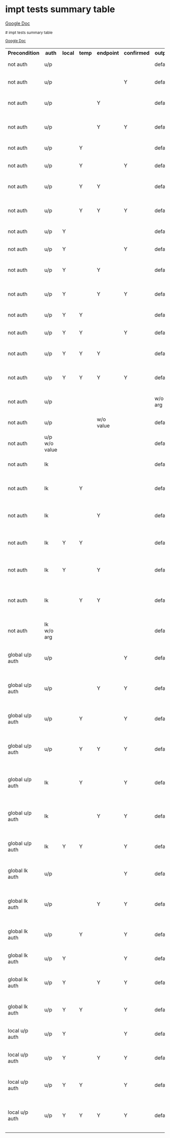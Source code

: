 # impt tests summary table  

[Google Doc](https://docs.google.com/spreadsheets/d/1sAOkKtzRiPov6Yq6fYbqpluihLuWpczDOkmuQCYFb9c/edit?usp=sharing)

<sub>
# impt tests summary table  

[Google Doc](https://docs.google.com/spreadsheets/d/1sAOkKtzRiPov6Yq6fYbqpluihLuWpczDOkmuQCYFb9c/edit?usp=sharing)

<sub>
<table>
<tr>
<th>Precondition</th>
<th>auth</th>
<th>local</th>
<th>temp</th>
<th>endpoint</th>
<th>confirmed</th>
 <th>output</th>
<th>?</th>
<th>Test file</th>
<th>Test name</th>
</tr>
<tr><td>not auth</td><td>u/p</td><td colspan="4"><td>default</td><td></td><td>auth/auth_user_pwd.spec.js</td><td>global auth login</td></tr>
<tr><td>not auth</td><td>u/p</td><td></td><td></td><td></td><td>Y</td><td>default</td><td></td><td>auth/auth_user_pwd.spec.js</td><td>global auth login with confirm</td></tr>
<tr><td>not auth</td><td>u/p</td><td></td><td></td><td>Y</td><td></td><td>default</td><td></td><td>auth/auth_user_pwd.spec.js</td><td>global auth login with endpoint</td></tr>
<tr><td>not auth</td><td>u/p</td><td></td><td></td><td>Y</td><td>Y</td><td>default</td><td></td><td>auth/auth_user_pwd.spec.js</td><td>global auth login with endpoint and confirm</td></tr>
<tr><td>not auth</td><td>u/p</td><td></td><td>Y</td><td></td><td></td><td>default</td><td></td><td>auth/auth_user_pwd.spec.js</td><td>global temp auth login</td></tr>
<tr><td>not auth</td><td>u/p</td><td></td><td>Y</td><td></td><td>Y</td><td>default</td><td></td><td>auth/auth_user_pwd.spec.js</td><td>global temp auth login with confirm</td></tr>
<tr><td>not auth</td><td>u/p</td><td></td><td>Y</td><td>Y</td><td></td><td>default</td><td></td><td>auth/auth_user_pwd.spec.js</td><td>global temp auth login with endpoint</td></tr>
<tr><td>not auth</td><td>u/p</td><td></td><td>Y</td><td>Y</td><td>Y</td><td>default</td><td></td><td>auth/auth_user_pwd.spec.js</td><td>global temp auth login with endpoint and confirm</td></tr>
<tr><td>not auth</td><td>u/p</td><td>Y</td><td></td><td></td><td></td><td>default</td><td></td><td>auth/auth_user_pwd.spec.js</td><td>local auth login</td></tr>
<tr><td>not auth</td><td>u/p</td><td>Y</td><td></td><td></td><td>Y</td><td>default</td><td></td><td>auth/auth_user_pwd.spec.js</td><td>local auth login with confirm</td></tr>
<tr><td>not auth</td><td>u/p</td><td>Y</td><td></td><td>Y</td><td></td><td>default</td><td></td><td>auth/auth_user_pwd.spec.js</td><td>local auth login with endpoint</td></tr>
<tr><td>not auth</td><td>u/p</td><td>Y</td><td></td><td>Y</td><td>Y</td><td>default</td><td></td><td>auth/auth_user_pwd.spec.js</td><td>local auth login with endpoint and confirm</td></tr>
<tr><td>not auth</td><td>u/p</td><td>Y</td><td>Y</td><td></td><td></td><td>default</td><td></td><td>auth/auth_user_pwd.spec.js</td><td>local temp auth login</td></tr>
<tr><td>not auth</td><td>u/p</td><td>Y</td><td>Y</td><td></td><td>Y</td><td>default</td><td></td><td>auth/auth_user_pwd.spec.js</td><td>local temp auth login with confirm</td></tr>
<tr><td>not auth</td><td>u/p</td><td>Y</td><td>Y</td><td>Y</td><td></td><td>default</td><td></td><td>auth/auth_user_pwd.spec.js</td><td>local temp auth login with endpoint</td></tr>
<tr><td>not auth</td><td>u/p</td><td>Y</td><td>Y</td><td>Y</td><td>Y</td><td>default</td><td></td><td>auth/auth_user_pwd.spec.js</td><td>local temp auth login with endpoint and confirm</td></tr>
<tr><td>not auth</td><td>u/p</td><td></td><td></td><td></td><td></td><td>w/o arg</td><td></td><td>auth/auth_user_pwd.spec.js</td><td>login without output argument</td></tr>
<tr><td>not auth</td><td>u/p</td><td></td><td></td><td>w/o value</td><td></td><td>default</td><td></td><td>auth/auth_user_pwd.spec.js</td><td>login without endpoint argument</td></tr>
<tr><td>not auth</td><td>u/p w/o value </td><td></td><td></td><td></td><td></td><td>default</td><td></td><td>auth/auth_user_pwd.spec.js</td><td>login without user/password</td></tr>
<tr><td>not auth</td><td>lk</td><td></td><td></td><td></td><td></td><td>default</td><td></td><td>auth/auth_loginkey.spec.js</td><td>global auth loginkey login by loginkey</td></tr>
<tr><td>not auth</td><td>lk</td><td></td><td>Y</td><td></td><td></td><td>default</td><td></td><td>auth/auth_loginkey.spec.js</td><td>global temp loginkey auth login by loginkey</td></tr>
<tr><td>not auth</td><td>lk</td><td></td><td></td><td>Y</td><td></td><td>default</td><td></td><td>auth/auth_loginkey.spec.js</td><td>global auth loginkey login by loginkey with endpoint</td></tr>
<tr><td>not auth</td><td>lk</td><td>Y</td><td>Y</td><td></td><td></td><td>default</td><td></td><td>auth/auth_loginkey.spec.js</td><td>local temp loginkey auth login by loginkey</td></tr>
<tr><td>not auth</td><td>lk</td><td>Y</td><td></td><td>Y</td><td></td><td>default</td><td></td><td>auth/auth_loginkey.spec.js</td><td>local loginkey auth login by loginkey with endpoint</td></tr>
<tr><td>not auth</td><td>lk</td><td></td><td>Y</td><td>Y</td><td></td><td>default</td><td></td><td>auth/auth_loginkey.spec.js</td><td>global temp loginkey auth login by loginkey with endpoint</td></tr>
<tr><td>not auth</td><td>lk w/o arg </td><td></td><td></td><td></td><td></td><td>default</td><td></td><td>auth/auth_loginkey.spec.js</td><td>global loginkey auth login without loginkey</td></tr>
<tr><td>global u/p auth</td><td>u/p</td><td></td><td></td><td></td><td>Y</td><td>default</td><td></td><td>auth/auth_user_pwd.spec.js</td><td>repeated global auth login with confirm</td></tr>
<tr><td>global u/p auth</td><td>u/p</td><td></td><td></td><td>Y</td><td>Y</td><td>default</td><td></td><td>auth/auth_user_pwd.spec.js</td><td>repeated global auth login with endpoint and confirm</td></tr>
<tr><td>global u/p auth</td><td>u/p</td><td></td><td>Y</td><td></td><td>Y</td><td>default</td><td></td><td>auth/auth_user_pwd.spec.js</td><td>repeated global temp auth login with confirm</td></tr>
<tr><td>global u/p auth</td><td>u/p</td><td></td><td>Y</td><td>Y</td><td>Y</td><td>default</td><td></td><td>auth/auth_user_pwd.spec.js</td><td>repeated global temp auth login with endpoint and confirm</td></tr>
<tr><td>global u/p auth</td><td>lk</td><td></td><td>Y</td><td></td><td>Y</td><td>default</td><td></td><td>auth/auth_loginkey.spec.js</td><td>repeated global temp loginkey auth login with confirm</td></tr>
<tr><td>global u/p auth</td><td>lk</td><td></td><td></td><td>Y</td><td>Y</td><td>default</td><td></td><td>auth/auth_loginkey.spec.js</td><td>repeated global auth loginkey login with endpoint and confirm</td></tr>
<tr><td>global u/p auth</td><td>lk</td><td>Y</td><td>Y</td><td></td><td>Y</td><td>default</td><td></td><td>auth/auth_loginkey.spec.js</td><td>repeated local temp loginkey auth login with confirm</td></tr>
<tr><td>global lk auth</td><td>u/p</td><td></td><td></td><td></td><td>Y</td><td>default</td><td></td><td>auth/auth_loginkey.spec.js</td><td>repeated global auth login with confirm</td></tr>
<tr><td>global lk auth</td><td>u/p</td><td></td><td></td><td>Y</td><td>Y</td><td>default</td><td></td><td>auth/auth_loginkey.spec.js</td><td>repeated global auth login with endpoint and confirm</td></tr>
<tr><td>global lk auth</td><td>u/p</td><td></td><td>Y</td><td></td><td>Y</td><td>default</td><td></td><td>auth/auth_loginkey.spec.js</td><td>repeated global temp auth login with confirm</td></tr>
<tr><td>global lk auth</td><td>u/p</td><td>Y</td><td></td><td></td><td>Y</td><td>default</td><td></td><td>auth/auth_loginkey.spec.js</td><td>repeated local auth login with confirm</td></tr>
<tr><td>global lk auth</td><td>u/p</td><td>Y</td><td></td><td>Y</td><td>Y</td><td>default</td><td></td><td>auth/auth_loginkey.spec.js</td><td>repeated local auth login with endpoint and confirm</td></tr>
<tr><td>global lk auth</td><td>u/p</td><td>Y</td><td>Y</td><td></td><td>Y</td><td>default</td><td></td><td>auth/auth_loginkey.spec.js</td><td>repeated local temp auth login with confirm</td></tr>
<tr><td>local u/p auth</td><td>u/p</td><td>Y</td><td></td><td></td><td>Y</td><td>default</td><td></td><td>auth/auth_user_pwd.spec.js</td><td>repeated local auth login with confirm</td></tr>
<tr><td>local u/p auth</td><td>u/p</td><td>Y</td><td></td><td>Y</td><td>Y</td><td>default</td><td></td><td>auth/auth_user_pwd.spec.js</td><td>repeated local auth login with endpoint and confirm</td></tr>
<tr><td>local u/p auth</td><td>u/p</td><td>Y</td><td>Y</td><td></td><td>Y</td><td>default</td><td></td><td>auth/auth_user_pwd.spec.js</td><td>repeated local temp auth login with confirm</td></tr>
<tr><td>local u/p auth</td><td>u/p</td><td>Y</td><td>Y</td><td>Y</td><td>Y</td><td>default</td><td></td><td>auth/auth_user_pwd.spec.js</td><td>repeated local temp auth login with endpoint and confirm</td></tr>
</sub>
</sub>
